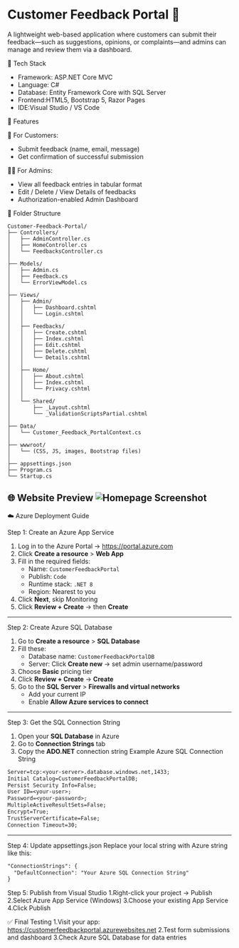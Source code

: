 # Customer Feedback Portal 📝

A lightweight web-based application where customers can submit their feedback—such as suggestions, opinions, or complaints—and admins can manage and review them via a dashboard.

🔧 Tech Stack

- Framework: ASP.NET Core MVC
- Language: C#
- Database: Entity Framework Core with SQL Server
- Frontend:HTML5, Bootstrap 5, Razor Pages
- IDE:Visual Studio / VS Code

🚀 Features

🧑 For Customers:
- Submit feedback (name, email, message)
- Get confirmation of successful submission

👩‍💼 For Admins:
- View all feedback entries in tabular format
- Edit / Delete / View Details of feedbacks
- Authorization-enabled Admin Dashboard
  
📁 Folder Structure

```
Customer-Feedback-Portal/
├── Controllers/
│   ├── AdminController.cs
│   ├── HomeController.cs
│   └── FeedbacksController.cs
│
├── Models/
│   ├── Admin.cs
│   ├── Feedback.cs
│   └── ErrorViewModel.cs
│
├── Views/
│   ├── Admin/
│   │   ├── Dashboard.cshtml
│   │   └── Login.cshtml
│   │
│   ├── Feedbacks/
│   │   ├── Create.cshtml
│   │   ├── Index.cshtml
│   │   ├── Edit.cshtml
│   │   ├── Delete.cshtml
│   │   └── Details.cshtml
│   │
│   ├── Home/
│   │   ├── About.cshtml
│   │   ├── Index.cshtml
│   │   └── Privacy.cshtml
│   │
│   └── Shared/
│       ├── _Layout.cshtml
│       └── _ValidationScriptsPartial.cshtml
│
├── Data/
│   └── Customer_Feedback_PortalContext.cs
│
├── wwwroot/
│   └── (CSS, JS, images, Bootstrap files)
│
├── appsettings.json
├── Program.cs
└── Startup.cs 
```
🌐 Website Preview
![Homepage Screenshot](./website.png)
---

☁️ Azure Deployment Guide

Step 1: Create an Azure App Service
1. Log in to the Azure Portal → https://portal.azure.com  
2. Click **Create a resource** > **Web App**  
3. Fill in the required fields:  
   - Name: `CustomerFeedbackPortal`  
   - Publish: `Code`  
   - Runtime stack: `.NET 8`  
   - Region: Nearest to you  
4. Click **Next**, skip Monitoring  
5. Click **Review + Create** → then **Create**

---

Step 2: Create Azure SQL Database
1. Go to **Create a resource** > **SQL Database**  
2. Fill these:  
   - Database name: `CustomerFeedbackPortalDB`  
   - Server: Click **Create new** → set admin username/password  
3. Choose **Basic** pricing tier  
4. Click **Review + Create** → **Create**  
5. Go to the **SQL Server** > **Firewalls and virtual networks**  
   - Add your current IP  
   - Enable **Allow Azure services to connect**

---

Step 3: Get the SQL Connection String
1. Open your **SQL Database** in Azure  
2. Go to **Connection Strings** tab  
3. Copy the **ADO.NET** connection string
Example Azure SQL Connection String

```txt
Server=tcp:<your-server>.database.windows.net,1433;
Initial Catalog=CustomerFeedbackPortalDB;
Persist Security Info=False;
User ID=<your-user>;
Password=<your-password>;
MultipleActiveResultSets=False;
Encrypt=True;
TrustServerCertificate=False;
Connection Timeout=30;
```
---
Step 4: Update appsettings.json
Replace your local string with Azure string like this:
```txt
"ConnectionStrings": {
  "DefaultConnection": "Your Azure SQL Connection String"
}
```
Step 5: Publish from Visual Studio
1.Right-click your project → Publish
2.Select Azure App Service (Windows)
3.Choose your existing App Service
4.Click Publish

✅ Final Testing
1.Visit your app: https://customerfeedbackportal.azurewebsites.net
2.Test form submissions and dashboard
3.Check Azure SQL Database for data entries

